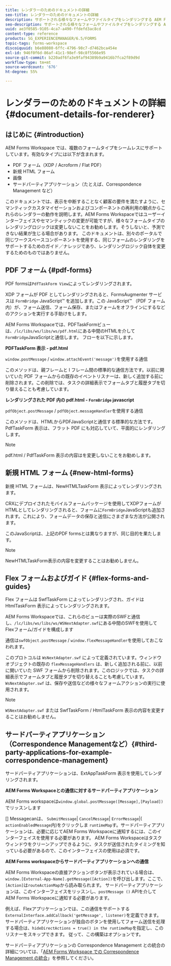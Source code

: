 ```yaml
---
title: レンダラーのためのドキュメントの詳細
seo-title: レンダラーのためのドキュメントの詳細
description: サポートされる様々なフォームやファイルタイプをレンダリングする AEM Forms Workspace のレンダーの動作方法についての概念情報。
seo-description: サポートされる様々なフォームやファイルタイプをレンダリングする AEM Forms Workspace のレンダーの動作方法についての概念情報。
uuid: ae3f0585-9105-4ca7-a490-ffdefd3ac8cd
content-type: reference
products: SG_EXPERIENCEMANAGER/6.5/FORMS
topic-tags: forms-workspace
discoiquuid: b6e88080-6ffc-4796-98c7-d7462bca454e
exl-id: 946f0f6d-86af-41c1-98ef-98c8f5566e95
source-git-commit: b220adf6fa3e9faf94389b9a9416b7fca2f89d9d
workflow-type: tm+mt
source-wordcount: '676'
ht-degree: 55%

---
```


# レンダラーのためのドキュメントの詳細  {#document-details-for-renderer}

## はじめに {#introduction}

AEM Forms Workspace では、複数のフォームタイプをシームレスにサポートしています。有効なタイプには以下が含まれます。

* PDF フォーム（XDP / Acroform / Flat PDF）
* 新規 HTML フォーム
* 画像
* サードパーティアプリケーション（たとえば、Correspondence Management など）

このドキュメントでは、表示を中断することなく顧客の要件を満たすように、セマンティックカスタマイゼーションおよびコンポーネントの再利用の観点からこれらのレンダラーの動作を説明します。AEM Forms Workspaceではユーザーインターフェイスやセマンティックの変更が可能ですが、様々なフォームタイプのレンダリングロジックは変更しないことをお勧めします。そうしないと、予測できない結果が生じる場合があります。 このドキュメントは、別々のポータルで同じワークスペースコンポーネントを使用する、同じフォームのレンダリングをサポートするためのガイド／ナレッジであり、レンダリングロジック自体を変更するためのものではありません。

## PDF フォーム {#pdf-forms}

PDF formsは`PdfTaskForm View`によってレンダリングされます。

XDP フォームが PDF としてレンダリングされると、FormsAugmenter サービスは `FormBridge` JavaScript™ を追加します。この JavaScript™ （PDF フォーム内）が、フォーム送信、フォーム保存、またはフォームをオフラインにするなどのアクションを実行する手助けをします。

AEM Forms Workspaceでは、PDFTaskFormビューは、`/lc/libs/ws/libs/ws/pdf.html`にある中間のHTMLを介して`FormBridge`JavaScriptと通信します。 フローを以下に示します。

**PDFTaskForm 表示 - pdf.html**

`window.postMessage` / `window.attachEvent('message')`を使用する通信

このメソッドは、親フレームと I フレーム間の標準的な通信方法です。以前に開いていた PDF フォームからの既存のイベントリスナーは、新しく追加する前に削除されます。この削除では、タスクの詳細表示でフォームタブと履歴タブを切り替えることも考慮しています。

**レンダリングされた PDF 内の pdf.html - `FormBridge` javascript**

`pdfObject.postMessage` / `pdfObject.messageHandler`を使用する通信

このメソッドは、HTMLからPDFJavaScriptと通信する標準的な方法です。 PdfTaskForm 表示は、フラット PDF にも対応していて、平面的にレンダリングします。

>[!NOTE]
>
>pdf.html / PdfTaskForm 表示の内容はを変更しないことをお勧めします。

## 新規 HTML フォーム  {#new-html-forms}

新規 HTML フォームは、NewHTMLTaskForm 表示によってレンダリングされます。

CRXにデプロイされたモバイルフォームパッケージを使用してXDPフォームがHTMLとしてレンダリングされると、フォームに`FormBridge`JavaScriptも追加されます。これにより、フォームデータの保存と送信にさまざまな方法が公開されます。

このJavaScriptは、上記のPDF formsとは異なりますが、同じ目的を果たします。

>[!NOTE]
>
>NewHTMLTaskForm表示の内容を変更することはお勧めしません。

## Flex フォームおよびガイド {#flex-forms-and-guides}

Flex フォームは SwfTaskForm によってレンダリングされ、ガイドは HtmlTaskForm 表示によってレンダリングされます。

AEM Forms Workspaceでは、これらのビューは実際のSWFと通信し、`/lc/libs/ws/libs/ws/WSNextAdapter.swf`にある中間のSWFを使用してFlexフォーム/ガイドを構成します

通信は`swfObject.postMessage` / `window.flexMessageHandler`を使用しておこなわれます。

このプロトコルは `WsNextAdapter.swf` によって定義されています。ウィンドウオブジェクトの既存の `flexMessageHandlers` は、新しく追加される前に、以前に開いていた SWF フォームから削除されます。このロジックでは、タスクの詳細表示でフォームタブと履歴タブを切り替えることも考慮しています。`WsNextAdapter.swf` は、保存や送信などの様々なフォームアクションの実行に使用されます。

>[!NOTE]
>
>`WSNextAdapter.swf` または SwfTaskForm / HtmlTaskForm 表示の内容を変更することはお勧めしません。

## サードパーティアプリケーション（Correspondence Managementなど）{#third-party-applications-for-example-correspondence-management}

サードパーティアプリケーションは、ExtAppTaskForm 表示を使用してレンダリングされます。

**AEM Forms Workspaceとの通信に対するサードパーティアプリケーション**

AEM Forms workspaceは`window.global.postMessage([Message],[Payload])`でリッスンします

[] Messagecanは、  `SubmitMessage`|  `CancelMessage`|  `ErrorMessage`|( `actionEnabledMessage`内)をクリックしま `runtimeMap`す。サードパーティアプリケーションは、必要に応じてAEM Forms Workspaceに通知するには、このインターフェイスを使用する必要があります。 AEM Forms Workspaceはタスクウィンドウをクリーンアップできるように、タスクが送信されたタイミングを知っている必要があるので、このインターフェイスの使用は必須です。

**AEM Forms workspaceからサードパーティアプリケーションへの通信**

AEM Forms Workspaceの直接アクションボタンが表示されている場合は、`window.[External-App-Name].getMessage([Action])`を呼び出します。ここで、`[Action]`は`routeActionMap`から読み取られます。 サードパーティアプリケーションは、このインターフェイスをリッスンし、`postMessage ()` APIを介してAEM Forms Workspaceに通知する必要があります。

例えば、Flexアプリケーションでは、この通信をサポートする`ExternalInterface.addCallback('getMessage', listener)`を定義できます。 サードパーティアプリケーションが独自のボタンを使用してフォーム送信を処理する場合は、`hideDirectActions = true() in the runtimeMap`を指定し、このリスナーをスキップできます。 従って、この構築はオプションです。

サードパーティアプリケーションの Correspondence Management との統合の詳細については、「[AEM Forms Workspace での Correspondence Management の統合](/help/forms/using/integrating-correspondence-management-html-workspace.md)」を参照してください。
